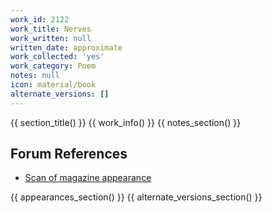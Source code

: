 ```yaml
---
work_id: 2122
work_title: Nerves
work_written: null
written_date: approximate
work_collected: 'yes'
work_category: Poem
notes: null
icon: material/book
alternate_versions: []
---
```


{{ section_title() }}
{{ work_info() }}
{{ notes_section() }}
## Forum References
- [Scan of magazine appearance](https://bukowskiforum.com/threads/two-charlies-number-three-1973.9522/)

{{ appearances_section() }}
{{ alternate_versions_section() }}